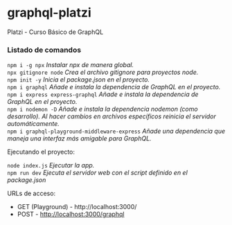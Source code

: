 # graphql-platzi
Platzi - Curso Básico de GraphQL

### Listado de comandos

`npm i -g npx`  _Instalar npx de manera global._
<br>`npx gitignore node`  _Crea el archivo gitignore para proyectos node._
<br>`npm init -y`  _Inicia el package.json en el proyecto._
<br>`npm i graphql`  _Añade e instala la dependencia de GraphQL en el proyecto._
<br>`npm i express express-graphql`  _Añade e instala la dependencia de GraphQL en el proyecto._
<br>`npm i nodemon -D`  _Añade e instala la dependencia nodemon (como desarrollo). Al hacer cambios en archivos específicos reinicia el servidor automáticamente._
<br>`npm i graphql-playground-middleware-express`  _Añade una dependencia que maneja una interfaz más amigable para GraphQL._

Ejecutando el proyecto:

`node index.js`  _Ejecutar la app._
<br>`npm run dev`  _Ejecuta el servidor web con el script definido en el package.json_

URLs de acceso:
- GET (Playground) - http://localhost:3000/
- POST - [http://localhost:3000/graphql](http://localhost:3000/)